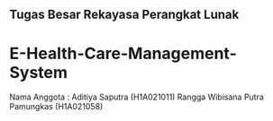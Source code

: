 ## Tugas Besar Rekayasa Perangkat Lunak
# E-Health-Care-Management-System
Nama Anggota : Aditiya Saputra (H1A021011) Rangga Wibisana Putra Pamungkas (H1A021058)

